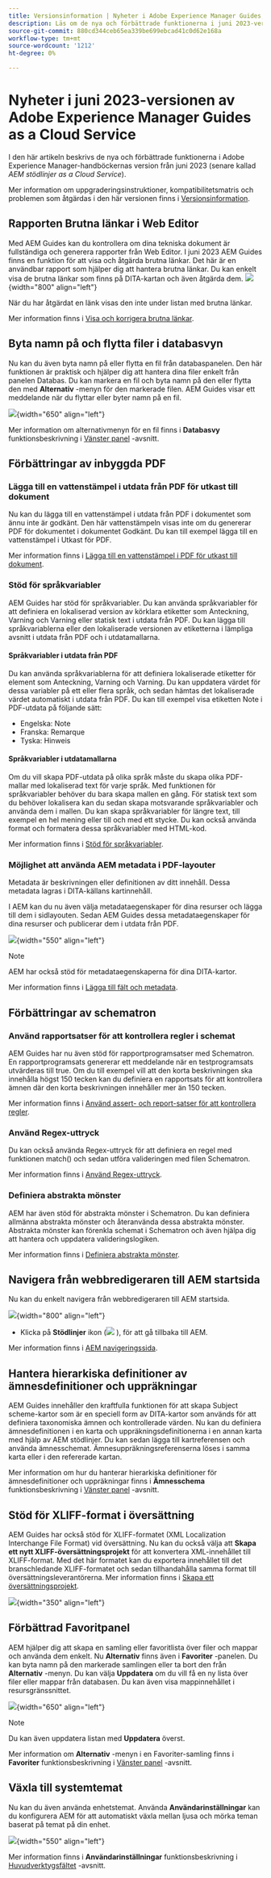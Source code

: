 ```yaml
---
title: Versionsinformation | Nyheter i Adobe Experience Manager Guides, juni 2023-versionen
description: Läs om de nya och förbättrade funktionerna i juni 2023-versionen av Adobe Experience Manager Guides as a Cloud Service
source-git-commit: 880cd344ceb65ea339be699ebcad41c0d62e168a
workflow-type: tm+mt
source-wordcount: '1212'
ht-degree: 0%

---
```


# Nyheter i juni 2023-versionen av Adobe Experience Manager Guides as a Cloud Service

I den här artikeln beskrivs de nya och förbättrade funktionerna i Adobe Experience Manager-handböckernas version från juni 2023 (senare kallad *AEM stödlinjer as a Cloud Service*).

Mer information om uppgraderingsinstruktioner, kompatibilitetsmatris och problemen som åtgärdas i den här versionen finns i [Versionsinformation](release-notes-2023.6.0.md).

## Rapporten Brutna länkar i Web Editor

Med AEM Guides kan du kontrollera om dina tekniska dokument är fullständiga och generera rapporter från Web Editor. I juni 2023 AEM Guides finns en funktion för att visa och åtgärda brutna länkar. Det här är en användbar rapport som hjälper dig att hantera brutna länkar. Du kan enkelt visa de brutna länkar som finns på DITA-kartan och även åtgärda dem.
![](assets/broken-link-report.png){width="800" align="left"}

När du har åtgärdat en länk visas den inte under listan med brutna länkar.

Mer information finns i [Visa och korrigera brutna länkar](../user-guide/reports-web-editor.md#report-broken-links).

## Byta namn på och flytta filer i databasvyn

Nu kan du även byta namn på eller flytta en fil från databaspanelen. Den här funktionen är praktisk och hjälper dig att hantera dina filer enkelt från panelen Databas. Du kan markera en fil och byta namn på den eller flytta den med **Alternativ** -menyn för den markerade filen. AEM Guides visar ett meddelande när du flyttar eller byter namn på en fil.

![](assets/rename-move-assets.png){width="650" align="left"}

Mer information om alternativmenyn för en fil finns i **Databasvy** funktionsbeskrivning i [Vänster panel](../user-guide/web-editor-features.md#id2051EA0M0HS) -avsnitt.

## Förbättringar av inbyggda PDF

### Lägga till en vattenstämpel i utdata från PDF för utkast till dokument

Nu kan du lägga till en vattenstämpel i utdata från PDF i dokumentet som ännu inte är godkänt. Den här vattenstämpeln visas inte om du genererar PDF för dokumentet i dokumentet Godkänt. Du kan till exempel lägga till en vattenstämpel i Utkast för PDF.

Mer information finns i [Lägga till en vattenstämpel i PDF för utkast till dokument](../native-pdf/use-javascript-content-style.md#watermark-draft-document).

### Stöd för språkvariabler

AEM Guides har stöd för språkvariabler. Du kan använda språkvariabler för att definiera en lokaliserad version av körklara etiketter som Anteckning, Varning och Varning eller statisk text i utdata från PDF.
Du kan lägga till språkvariablerna eller den lokaliserade versionen av etiketterna i lämpliga avsnitt i utdata från PDF och i utdatamallarna.

#### Språkvariabler i utdata från PDF

Du kan använda språkvariablerna för att definiera lokaliserade etiketter för element som Anteckning, Varning och Varning. Du kan uppdatera värdet för dessa variabler på ett eller flera språk, och sedan hämtas det lokaliserade värdet automatiskt i utdata från PDF.
Du kan till exempel visa etiketten Note i PDF-utdata på följande sätt:

* Engelska: Note
* Franska: Remarque
* Tyska: Hinweis

#### Språkvariabler i utdatamallarna

Om du vill skapa PDF-utdata på olika språk måste du skapa olika PDF-mallar med lokaliserad text för varje språk. Med funktionen för språkvariabler behöver du bara skapa mallen en gång. För statisk text som du behöver lokalisera kan du sedan skapa motsvarande språkvariabler och använda dem i mallen.
Du kan skapa språkvariabler för längre text, till exempel en hel mening eller till och med ett stycke. Du kan också använda format och formatera dessa språkvariabler med HTML-kod.

Mer information finns i [Stöd för språkvariabler](../native-pdf/native-pdf-language-variables.md).

### Möjlighet att använda AEM metadata i PDF-layouter

Metadata är beskrivningen eller definitionen av ditt innehåll. Dessa metadata lagras i DITA-källans kartinnehåll.

I AEM kan du nu även välja metadataegenskaper för dina resurser och lägga till dem i sidlayouten. Sedan AEM Guides dessa metadataegenskaper för dina resurser och publicerar dem i utdata från PDF.


![](assets/native-pdf-metadata-asset.png){width="550" align="left"}

>[!NOTE]
>
> AEM har också stöd för metadataegenskaperna för dina DITA-kartor.

Mer information finns i [Lägga till fält och metadata](../native-pdf/design-page-layout.md#add-fields-metadata).


## Förbättringar av schematron

### Använd rapportsatser för att kontrollera regler i schemat

AEM Guides har nu även stöd för rapportprogramsatser med Schematron. En rapportprogramsats genererar ett meddelande när en testprogramsats utvärderas till true. Om du till exempel vill att den korta beskrivningen ska innehålla högst 150 tecken kan du definiera en rapportsats för att kontrollera ämnen där den korta beskrivningen innehåller mer än 150 tecken.

Mer information finns i [Använd assert- och report-satser för att kontrollera regler](../user-guide/support-schematron-file.md#schematron-assert-report).

### Använd Regex-uttryck

Du kan också använda Regex-uttryck för att definiera en regel med funktionen match() och sedan utföra valideringen med filen Schematron.

Mer information finns i [Använd Regex-uttryck](../user-guide/support-schematron-file.md#schematron-assert-report).


### Definiera abstrakta mönster

AEM har även stöd för abstrakta mönster i Schematron. Du kan definiera allmänna abstrakta mönster och återanvända dessa abstrakta mönster. Abstrakta mönster kan förenkla schemat i Schematron och även hjälpa dig att hantera och uppdatera valideringslogiken.


Mer information finns i [Definiera abstrakta mönster](../user-guide/support-schematron-file.md#schematron-abstract-patterns).

## Navigera från webbredigeraren till AEM startsida

Nu kan du enkelt navigera från webbredigeraren till AEM startsida.

![](assets/web-editor-launch-page.png){width="800" align="left"}

* Klicka på **Stödlinjer** ikon (![](assets/aem-guides-icon.png) ), för att gå tillbaka till AEM.


Mer information finns i [AEM navigeringssida](../user-guide/web-editor-launch-editor.md#id2056BG00RZJ).

## Hantera hierarkiska definitioner av ämnesdefinitioner och uppräkningar

AEM Guides innehåller den kraftfulla funktionen för att skapa Subject scheme-kartor som är en speciell form av DITA-kartor som används för att definiera taxonomiska ämnen och kontrollerade värden. Nu kan du definiera ämnesdefinitionen i en karta och uppräkningsdefinitionerna i en annan karta med hjälp av AEM stödlinjer. Du kan sedan lägga till kartreferensen och använda ämnesschemat.
Ämnesuppräkningsreferenserna löses i samma karta eller i den refererade kartan.

Mer information om hur du hanterar hierarkiska definitioner för ämnesdefinitioner och uppräkningar finns i **Ämnesschema** funktionsbeskrivning i [Vänster panel](../user-guide/web-editor-features.md#id2051EA0M0HS) -avsnitt.

## Stöd för XLIFF-format i översättning

AEM Guides har också stöd för XLIFF-formatet (XML Localization Interchange File Format) vid översättning. Nu kan du också välja att **Skapa ett nytt XLIFF-översättningsprojekt** för att konvertera XML-innehållet till XLIFF-format.
Med det här formatet kan du exportera innehållet till det branschledande XLIFF-formatet och sedan tillhandahålla samma format till översättningsleverantörerna. Mer information finns i [Skapa ett översättningsprojekt](../user-guide/translate-documents-web-editor.md#create-translation-project).

![](assets/translation-project-types.png){width="350" align="left"}



## Förbättrad Favoritpanel

AEM hjälper dig att skapa en samling eller favoritlista över filer och mappar och använda dem enkelt. Nu **Alternativ** finns även i **Favoriter** -panelen. Du kan byta namn på den markerade samlingen eller ta bort den från **Alternativ** -menyn. Du kan välja **Uppdatera** om du vill få en ny lista över filer eller mappar från databasen. Du kan även visa mappinnehållet i resursgränssnittet.

![](assets/favorites-options.png){width="650" align="left"}

>[!NOTE]
>
> Du kan även uppdatera listan med **Uppdatera** överst.

Mer information om **Alternativ** -menyn i en Favoriter-samling finns i **Favoriter** funktionsbeskrivning i [Vänster panel](../user-guide/web-editor-features.md#id2051EA0M0HS) -avsnitt.

## Växla till systemtemat

Nu kan du även använda enhetstemat. Använda **Användarinställningar** kan du konfigurera AEM för att automatiskt växla mellan ljusa och mörka teman baserat på temat på din enhet.

![](assets/device-theme-user-preferences.png){width="550" align="left"}

Mer information finns i **Användarinställningar** funktionsbeskrivning i [Huvudverktygsfältet](../user-guide/web-editor-features.md#id2051EA0G05Z) -avsnitt.
